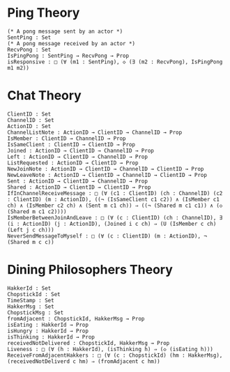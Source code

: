 # Ping Theory

    (* A pong message sent by an actor *)
    SentPing : Set
    (* A pong message received by an actor *)
    RecvPong : Set
    IsPingPong : SentPing → RecvPong → Prop
    isResponsive : □ (∀ (m1 : SentPing), ◇ (∃ (m2 : RecvPong), IsPingPong m1 m2))

# Chat Theory

    ClientID : Set
    ChannelID : Set
    ActionID : Set
    ChannelListNote : ActionID → ClientID → ChannelID → Prop
    IsMember : ClientID → ChannelID → Prop
    IsSameClient : ClientID → ClientID → Prop
    Joined : ActionID → ClientID → ChannelID → Prop
    Left : ActionID → ClientID → ChannelID → Prop
    ListRequested : ActionID → ClientID → Prop
    NewJoinNote : ActionID → ClientID → ChannelID → ClientID → Prop
    NewLeaveNote : ActionID → ClientID → ChannelID → ClientID → Prop
    Sent : ActionID → ClientID → ChannelID → Prop
    Shared : ActionID → ClientID → ClientID → Prop
    IfInChannelReceiveMessage : □ (∀ (c1 : ClientID) (ch : ChannelID) (c2 : ClientID) (m : ActionID), ((¬ (IsSameClient c1 c2)) ∧ (IsMember c1 ch) ∧ (IsMember c2 ch) ∧ (Sent m c1 ch)) ⇒ ((¬ (Shared m c1 c1)) ∧ (◇ (Shared m c1 c2))))
    IsMemberBetweenJoinAndLeave : □ (∀ (c : ClientID) (ch : ChannelID), ∃ (i : ActionID) (j : ActionID), (Joined i c ch) ⇒ (U (IsMember c ch) (Left j c ch)))
    NeverSendMessageToMyself : □ (∀ (c : ClientID) (m : ActionID), ¬ (Shared m c c))

# Dining Philosophers Theory

    HakkerId : Set
    ChopstickId : Set
    TimeStamp : Set
    HakkerMsg : Set
    ChopstickMsg : Set
    fromAdjacent : ChopstickId, HakkerMsg → Prop
    isEating : HakkerId → Prop
    isHungry : HakkerId → Prop
    isThinking : HakkerId → Prop
    receivedNotDelivered : ChopstickId, HakkerMsg → Prop
    Liveness : □ (∀ (h : HakkerId), (isThinking h) ⇒ (◇ (isEating h)))
    ReceiveFromAdjacentHakkers : □ (∀ (c : ChopstickId) (hm : HakkerMsg), (receivedNotDeliverd c hm) ⇒ (fromAdjacent c hm))

